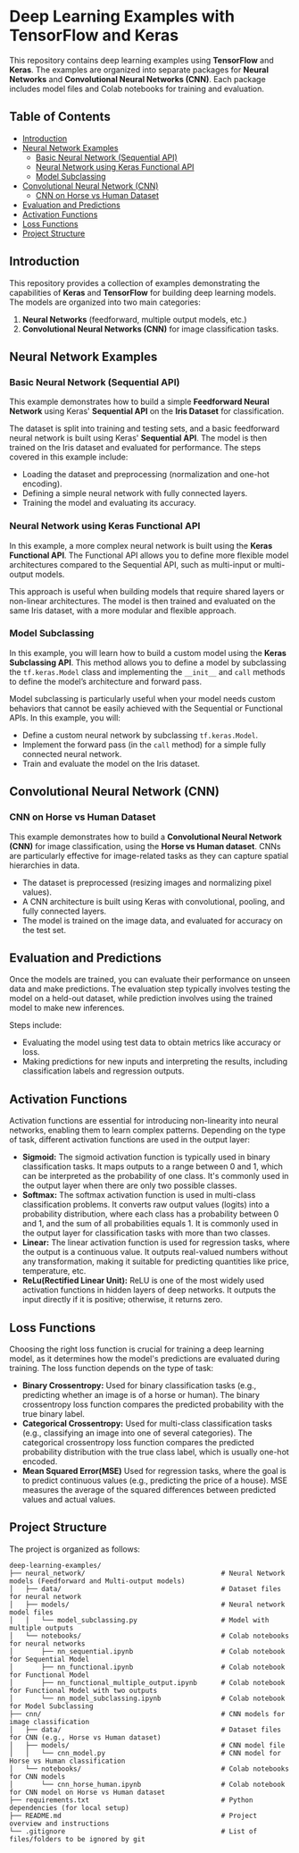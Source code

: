 # Deep Learning Examples with TensorFlow and Keras

This repository contains deep learning examples using **TensorFlow** and **Keras**. The examples are organized into separate packages for **Neural Networks** and **Convolutional Neural Networks (CNN)**. Each package includes model files and Colab notebooks for training and evaluation.

## Table of Contents

- [Introduction](#introduction)
- [Neural Network Examples](#neural-network-examples)
  - [Basic Neural Network (Sequential API)](#basic-neural-network-sequential-api)
  - [Neural Network using Keras Functional API](#neural-network-using-keras-functional-api)
  - [Model Subclassing](#model-subclassing)
- [Convolutional Neural Network (CNN)](#convolutional-neural-network-cnn)
  - [CNN on Horse vs Human Dataset](#cnn-on-horse-vs-human-dataset)
- [Evaluation and Predictions](#evaluation-and-predictions)
- [Activation Functions](#activation-functions)
- [Loss Functions](#loss-functions)
- [Project Structure](#project-structure)


## Introduction

This repository provides a collection of examples demonstrating the capabilities of **Keras** and **TensorFlow** for building deep learning models. The models are organized into two main categories:

1. **Neural Networks** (feedforward, multiple output models, etc.)
2. **Convolutional Neural Networks (CNN)** for image classification tasks.

## Neural Network Examples

### Basic Neural Network (Sequential API)

This example demonstrates how to build a simple **Feedforward Neural Network** using Keras' **Sequential API** on the **Iris Dataset** for classification.

The dataset is split into training and testing sets, and a basic feedforward neural network is built using Keras' **Sequential API**. The model is then trained on the Iris dataset and evaluated for performance. The steps covered in this example include:

- Loading the dataset and preprocessing (normalization and one-hot encoding).
- Defining a simple neural network with fully connected layers.
- Training the model and evaluating its accuracy.

### Neural Network using Keras Functional API

In this example, a more complex neural network is built using the **Keras Functional API**. The Functional API allows you to define more flexible model architectures compared to the Sequential API, such as multi-input or multi-output models.

This approach is useful when building models that require shared layers or non-linear architectures. The model is then trained and evaluated on the same Iris dataset, with a more modular and flexible approach.

### Model Subclassing

In this example, you will learn how to build a custom model using the **Keras Subclassing API**. This method allows you to define a model by subclassing the `tf.keras.Model` class and implementing the `__init__` and `call` methods to define the model’s architecture and forward pass.

Model subclassing is particularly useful when your model needs custom behaviors that cannot be easily achieved with the Sequential or Functional APIs. In this example, you will:

- Define a custom neural network by subclassing `tf.keras.Model`.
- Implement the forward pass (in the `call` method) for a simple fully connected neural network.
- Train and evaluate the model on the Iris dataset.


## Convolutional Neural Network (CNN)

### CNN on Horse vs Human Dataset

This example demonstrates how to build a **Convolutional Neural Network (CNN)** for image classification, using the **Horse vs Human dataset**. CNNs are particularly effective for image-related tasks as they can capture spatial hierarchies in data.

- The dataset is preprocessed (resizing images and normalizing pixel values).
- A CNN architecture is built using Keras with convolutional, pooling, and fully connected layers.
- The model is trained on the image data, and evaluated for accuracy on the test set.

## Evaluation and Predictions

Once the models are trained, you can evaluate their performance on unseen data and make predictions. The evaluation step typically involves testing the model on a held-out dataset, while prediction involves using the trained model to make new inferences.

Steps include:
- Evaluating the model using test data to obtain metrics like accuracy or loss.
- Making predictions for new inputs and interpreting the results, including classification labels and regression outputs.

## Activation Functions
Activation functions are essential for introducing non-linearity into neural networks, enabling them to learn complex patterns. Depending on the type of task, different activation functions are used in the output layer:
- **Sigmoid:** The sigmoid activation function is typically used in binary classification tasks. It maps outputs to a range between 0 and 1, which can be interpreted as the probability of one class. It's commonly used in the output layer when there are only two possible classes.
- **Softmax:** The softmax activation function is used in multi-class classification problems. It converts raw output values (logits) into a probability distribution, where each class has a probability between 0 and 1, and the sum of all probabilities equals 1. It is commonly used in the output layer for classification tasks with more than two classes.
- **Linear:** The linear activation function is used for regression tasks, where the output is a continuous value. It outputs real-valued numbers without any transformation, making it suitable for predicting quantities like price, temperature, etc.
- **ReLu(Rectified Linear Unit):** ReLU is one of the most widely used activation functions in hidden layers of deep networks. It outputs the input directly if it is positive; otherwise, it returns zero.

## Loss Functions
Choosing the right loss function is crucial for training a deep learning model, as it determines how the model's predictions are evaluated during training. The loss function depends on the type of task:
- **Binary Crossentropy:** Used for binary classification tasks (e.g., predicting whether an image is of a horse or human). The binary crossentropy loss function compares the predicted probability with the true binary label.
- **Categorical Crossentropy:** Used for multi-class classification tasks (e.g., classifying an image into one of several categories). The categorical crossentropy loss function compares the predicted probability distribution with the true class label, which is usually one-hot encoded.
- **Mean Squared Error(MSE)** Used for regression tasks, where the goal is to predict continuous values (e.g., predicting the price of a house). MSE measures the average of the squared differences between predicted values and actual values.


## Project Structure

The project is organized as follows:

```
deep-learning-examples/
├── neural_network/                                  # Neural Network models (Feedforward and Multi-output models)
│   ├── data/                                        # Dataset files for neural network
│   ├── models/                                      # Neural network model files
│   │   └── model_subclassing.py                     # Model with multiple outputs
│   └── notebooks/                                   # Colab notebooks for neural networks
│       ├── nn_sequential.ipynb                      # Colab notebook for Sequential Model
│       ├── nn_functional.ipynb                      # Colab notebook for Functional Model
│       ├── nn_functional_multiple_output.ipynb      # Colab notebook for Functional Model with two outputs
│       └── nn_model_subclassing.ipynb               # Colab notebook for Model Subclassing
├── cnn/                                             # CNN models for image classification
│   ├── data/                                        # Dataset files for CNN (e.g., Horse vs Human dataset)
│   ├── models/                                      # CNN model file
│   │   └── cnn_model.py                             # CNN model for Horse vs Human classification
│   └── notebooks/                                   # Colab notebooks for CNN models
│       └── cnn_horse_human.ipynb                    # Colab notebook for CNN model on Horse vs Human dataset
├── requirements.txt                                 # Python dependencies (for local setup)
├── README.md                                        # Project overview and instructions
└── .gitignore                                       # List of files/folders to be ignored by git


```


